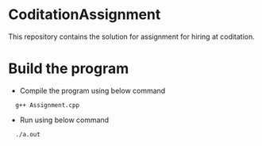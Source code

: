 # CoditationAssignment
This repository contains the solution for assignment for hiring at coditation.

# Build the program
- Compile the program using below command
```
  g++ Assignment.cpp
```
- Run using below command
```
  ./a.out
```

